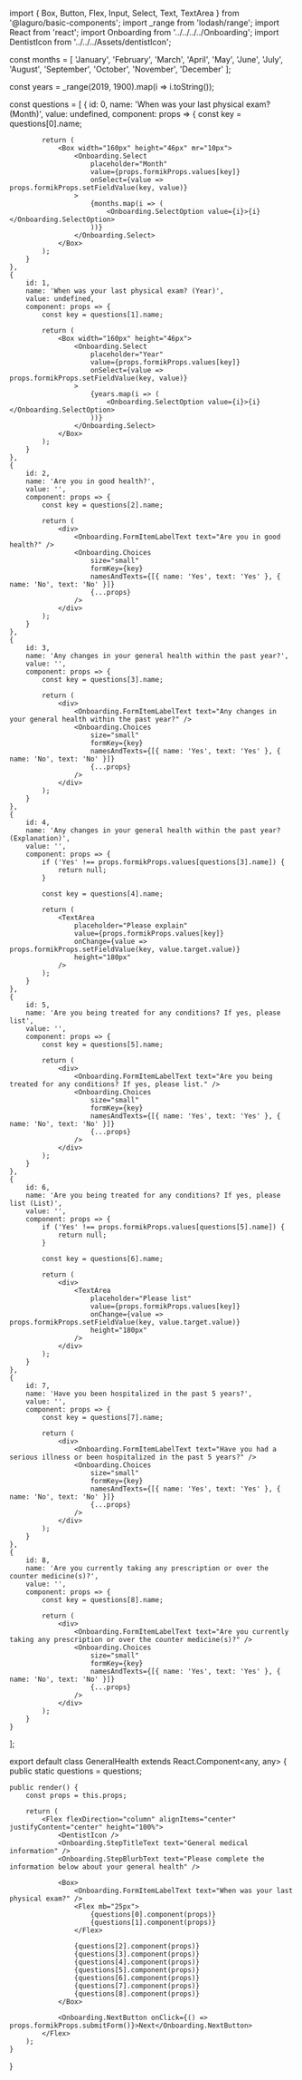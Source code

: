 import { Box, Button, Flex, Input, Select, Text, TextArea } from '@laguro/basic-components';
import _range from 'lodash/range';
import React from 'react';
import Onboarding from '../../../../Onboarding';
import DentistIcon from '../../../Assets/dentistIcon';

const months = [
    'January',
    'February',
    'March',
    'April',
    'May',
    'June',
    'July',
    'August',
    'September',
    'October',
    'November',
    'December'
];

const years = _range(2019, 1900).map(i => i.toString());

const questions = [
    {
        id: 0,
        name: 'When was your last physical exam? (Month)',
        value: undefined,
        component: props => {
            const key = questions[0].name;

            return (
                <Box width="160px" height="46px" mr="10px">
                    <Onboarding.Select
                        placeholder="Month"
                        value={props.formikProps.values[key]}
                        onSelect={value => props.formikProps.setFieldValue(key, value)}
                    >
                        {months.map(i => (
                            <Onboarding.SelectOption value={i}>{i}</Onboarding.SelectOption>
                        ))}
                    </Onboarding.Select>
                </Box>
            );
        }
    },
    {
        id: 1,
        name: 'When was your last physical exam? (Year)',
        value: undefined,
        component: props => {
            const key = questions[1].name;

            return (
                <Box width="160px" height="46px">
                    <Onboarding.Select
                        placeholder="Year"
                        value={props.formikProps.values[key]}
                        onSelect={value => props.formikProps.setFieldValue(key, value)}
                    >
                        {years.map(i => (
                            <Onboarding.SelectOption value={i}>{i}</Onboarding.SelectOption>
                        ))}
                    </Onboarding.Select>
                </Box>
            );
        }
    },
    {
        id: 2,
        name: 'Are you in good health?',
        value: '',
        component: props => {
            const key = questions[2].name;

            return (
                <div>
                    <Onboarding.FormItemLabelText text="Are you in good health?" />
                    <Onboarding.Choices
                        size="small"
                        formKey={key}
                        namesAndTexts={[{ name: 'Yes', text: 'Yes' }, { name: 'No', text: 'No' }]}
                        {...props}
                    />
                </div>
            );
        }
    },
    {
        id: 3,
        name: 'Any changes in your general health within the past year?',
        value: '',
        component: props => {
            const key = questions[3].name;

            return (
                <div>
                    <Onboarding.FormItemLabelText text="Any changes in your general health within the past year?" />
                    <Onboarding.Choices
                        size="small"
                        formKey={key}
                        namesAndTexts={[{ name: 'Yes', text: 'Yes' }, { name: 'No', text: 'No' }]}
                        {...props}
                    />
                </div>
            );
        }
    },
    {
        id: 4,
        name: 'Any changes in your general health within the past year? (Explanation)',
        value: '',
        component: props => {
            if ('Yes' !== props.formikProps.values[questions[3].name]) {
                return null;
            }

            const key = questions[4].name;

            return (
                <TextArea
                    placeholder="Please explain"
                    value={props.formikProps.values[key]}
                    onChange={value => props.formikProps.setFieldValue(key, value.target.value)}
                    height="180px"
                />
            );
        }
    },
    {
        id: 5,
        name: 'Are you being treated for any conditions? If yes, please list',
        value: '',
        component: props => {
            const key = questions[5].name;

            return (
                <div>
                    <Onboarding.FormItemLabelText text="Are you being treated for any conditions? If yes, please list." />
                    <Onboarding.Choices
                        size="small"
                        formKey={key}
                        namesAndTexts={[{ name: 'Yes', text: 'Yes' }, { name: 'No', text: 'No' }]}
                        {...props}
                    />
                </div>
            );
        }
    },
    {
        id: 6,
        name: 'Are you being treated for any conditions? If yes, please list (List)',
        value: '',
        component: props => {
            if ('Yes' !== props.formikProps.values[questions[5].name]) {
                return null;
            }

            const key = questions[6].name;

            return (
                <div>
                    <TextArea
                        placeholder="Please list"
                        value={props.formikProps.values[key]}
                        onChange={value => props.formikProps.setFieldValue(key, value.target.value)}
                        height="180px"
                    />
                </div>
            );
        }
    },
    {
        id: 7,
        name: 'Have you been hospitalized in the past 5 years?',
        value: '',
        component: props => {
            const key = questions[7].name;

            return (
                <div>
                    <Onboarding.FormItemLabelText text="Have you had a serious illness or been hospitalized in the past 5 years?" />
                    <Onboarding.Choices
                        size="small"
                        formKey={key}
                        namesAndTexts={[{ name: 'Yes', text: 'Yes' }, { name: 'No', text: 'No' }]}
                        {...props}
                    />
                </div>
            );
        }
    },
    {
        id: 8,
        name: 'Are you currently taking any prescription or over the counter medicine(s)?',
        value: '',
        component: props => {
            const key = questions[8].name;

            return (
                <div>
                    <Onboarding.FormItemLabelText text="Are you currently taking any prescription or over the counter medicine(s)?" />
                    <Onboarding.Choices
                        size="small"
                        formKey={key}
                        namesAndTexts={[{ name: 'Yes', text: 'Yes' }, { name: 'No', text: 'No' }]}
                        {...props}
                    />
                </div>
            );
        }
    }
];

export default class GeneralHealth extends React.Component<any, any> {
    public static questions = questions;

    public render() {
        const props = this.props;

        return (
            <Flex flexDirection="column" alignItems="center" justifyContent="center" height="100%">
                <DentistIcon />
                <Onboarding.StepTitleText text="General medical information" />
                <Onboarding.StepBlurbText text="Please complete the information below about your general health" />

                <Box>
                    <Onboarding.FormItemLabelText text="When was your last physical exam?" />
                    <Flex mb="25px">
                        {questions[0].component(props)}
                        {questions[1].component(props)}
                    </Flex>

                    {questions[2].component(props)}
                    {questions[3].component(props)}
                    {questions[4].component(props)}
                    {questions[5].component(props)}
                    {questions[6].component(props)}
                    {questions[7].component(props)}
                    {questions[8].component(props)}
                </Box>

                <Onboarding.NextButton onClick={() => props.formikProps.submitForm()}>Next</Onboarding.NextButton>
            </Flex>
        );
    }
}
